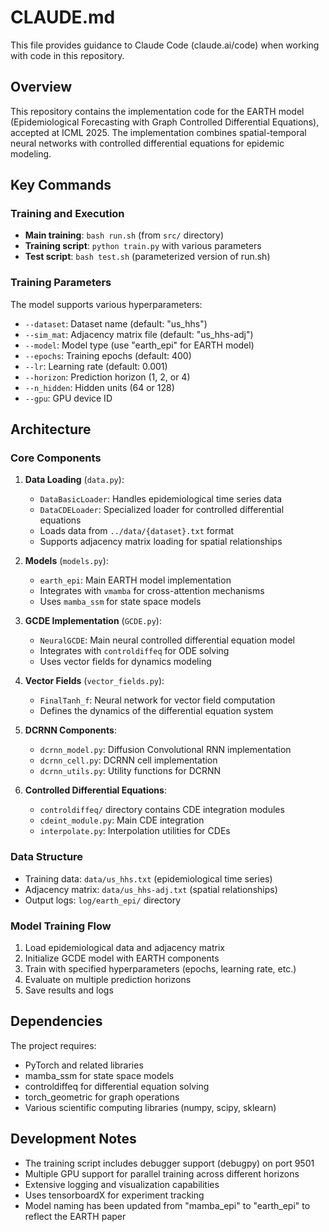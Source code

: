 # CLAUDE.md

This file provides guidance to Claude Code (claude.ai/code) when working with code in this repository.

## Overview

This repository contains the implementation code for the EARTH model (Epidemiological Forecasting with Graph Controlled Differential Equations), accepted at ICML 2025. The implementation combines spatial-temporal neural networks with controlled differential equations for epidemic modeling.

## Key Commands

### Training and Execution
- **Main training**: `bash run.sh` (from `src/` directory)
- **Training script**: `python train.py` with various parameters
- **Test script**: `bash test.sh` (parameterized version of run.sh)

### Training Parameters
The model supports various hyperparameters:
- `--dataset`: Dataset name (default: "us_hhs")
- `--sim_mat`: Adjacency matrix file (default: "us_hhs-adj")
- `--model`: Model type (use "earth_epi" for EARTH model)
- `--epochs`: Training epochs (default: 400)
- `--lr`: Learning rate (default: 0.001)
- `--horizon`: Prediction horizon (1, 2, or 4)
- `--n_hidden`: Hidden units (64 or 128)
- `--gpu`: GPU device ID

## Architecture

### Core Components

1. **Data Loading** (`data.py`):
   - `DataBasicLoader`: Handles epidemiological time series data
   - `DataCDELoader`: Specialized loader for controlled differential equations
   - Loads data from `../data/{dataset}.txt` format
   - Supports adjacency matrix loading for spatial relationships

2. **Models** (`models.py`):
   - `earth_epi`: Main EARTH model implementation
   - Integrates with `vmamba` for cross-attention mechanisms
   - Uses `mamba_ssm` for state space models

3. **GCDE Implementation** (`GCDE.py`):
   - `NeuralGCDE`: Main neural controlled differential equation model
   - Integrates with `controldiffeq` for ODE solving
   - Uses vector fields for dynamics modeling

4. **Vector Fields** (`vector_fields.py`):
   - `FinalTanh_f`: Neural network for vector field computation
   - Defines the dynamics of the differential equation system

5. **DCRNN Components**:
   - `dcrnn_model.py`: Diffusion Convolutional RNN implementation
   - `dcrnn_cell.py`: DCRNN cell implementation
   - `dcrnn_utils.py`: Utility functions for DCRNN

6. **Controlled Differential Equations**:
   - `controldiffeq/` directory contains CDE integration modules
   - `cdeint_module.py`: Main CDE integration
   - `interpolate.py`: Interpolation utilities for CDEs

### Data Structure
- Training data: `data/us_hhs.txt` (epidemiological time series)
- Adjacency matrix: `data/us_hhs-adj.txt` (spatial relationships)
- Output logs: `log/earth_epi/` directory

### Model Training Flow
1. Load epidemiological data and adjacency matrix
2. Initialize GCDE model with EARTH components
3. Train with specified hyperparameters (epochs, learning rate, etc.)
4. Evaluate on multiple prediction horizons
5. Save results and logs

## Dependencies

The project requires:
- PyTorch and related libraries
- mamba_ssm for state space models
- controldiffeq for differential equation solving
- torch_geometric for graph operations
- Various scientific computing libraries (numpy, scipy, sklearn)

## Development Notes

- The training script includes debugger support (debugpy) on port 9501
- Multiple GPU support for parallel training across different horizons
- Extensive logging and visualization capabilities
- Uses tensorboardX for experiment tracking
- Model naming has been updated from "mamba_epi" to "earth_epi" to reflect the EARTH paper